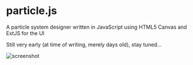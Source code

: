 # particle.js

A particle system designer written in JavaScript using HTML5 Canvas and ExtJS for the UI
  
Still very early (at time of writing, merely days old), stay tuned...  
  
![screenshot](https://raw.github.com/city41/particle.js/master/particlejs.png)
